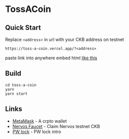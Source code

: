 # TossACoin

## Quick Start
Replace `<address>` in url with your CKB address on testnet
```
https://toss-a-coin.vercel.app/?<address>
```
paste link into anywhere embed html [like this](https://liriu.notion.site/Toss-A-Coin-like-button-with-CKB-bfdd423fd4bc4f7883a2b1c95d66d970)

## Build
```
cd toss-a-coin
yarn
yarn start
```

## Links

- [MetaMask](https://metamask.io/) - A crpto wallet
- [Nervos Faucet](https://faucet.nervos.org/) - Claim Nervos testnet CKB
- [PW lock](https://docs.nervos.org/docs/essays/pw-lock) - PW lock intro
